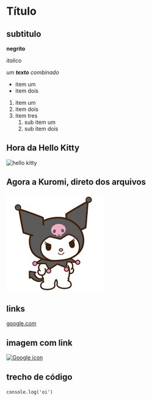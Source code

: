 # Título

## subtitulo 

**negrito** 

_italico_

_um **texto** combinado_

* item um
* item dois

1. item um
2. item dois
3. item tres
    1. sub item um
    2. sub item dois

## Hora da Hello Kitty
![hello kitty](https://ogimg.infoglobo.com.br/cultura/13748681-aea-0a0/FT1086A/Hello.jpg)

## Agora a Kuromi, direto dos arquivos
![Kuromi](images/kuromi.png)

## links
[google.com](http://www.google.com/)

## imagem com link
[![Google icon](https://cdn-icons-png.flaticon.com/512/720/720255.png)](http://www.google.com/)

## trecho de código
```console.log('oi')```